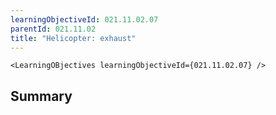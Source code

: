 ```yaml
---
learningObjectiveId: 021.11.02.07
parentId: 021.11.02
title: "Helicopter: exhaust"
---
```


```tsx eval
<LearningOBjectives learningObjectiveId={021.11.02.07} />
```

## Summary
